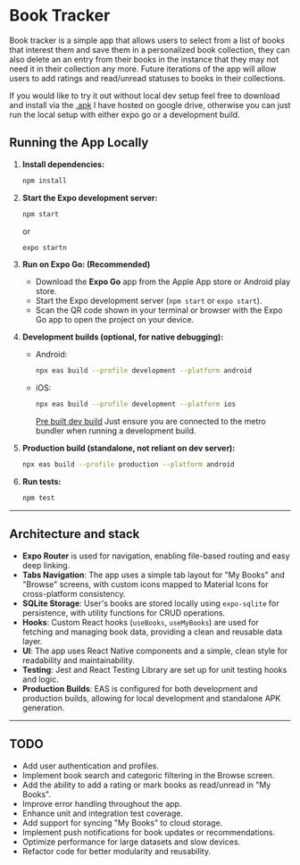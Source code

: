 # Book Tracker

Book tracker is a simple app that allows users to select from a list of books that interest them and save them in a personalized book collection, they can also delete an an entry from their books in the instance that they may not need it in their collection any more. Future iterations of the app will allow users to add ratings and read/unread statuses to books in their collections.

If you would like to try it out without local dev setup feel free to download and install via the [.apk](https://drive.google.com/file/d/1ugmbCWCteTxkeLr-p8NMcq0g9INIbnH2/view?usp=drive_link) I have hosted on google drive, otherwise you can just run the local setup with either expo go or a development build.
## Running the App Locally

1. **Install dependencies:**
   ```sh
   npm install
   ```

2. **Start the Expo development server:**
   ```sh
   npm start
   ```
   or
   ```sh
   expo startn
   ```

3. **Run on Expo Go: (Recommended)**
   - Download the **Expo Go** app from the Apple App store or Android play store.
   - Start the Expo development server (`npm start` or `expo start`).
   - Scan the QR code shown in your terminal or browser with the Expo Go app to open the project on your device.


4. **Development builds (optional, for native debugging):**
   - Android:  
     ```sh
     npx eas build --profile development --platform android
     ```
   - iOS:  
     ```sh
     npx eas build --profile development --platform ios
     ```
     [Pre built dev build](https://expo.dev/accounts/koderm/projects/book-tracker/builds/124b12a9-6b96-471d-a29c-444e3c5f7c81)
     Just ensure you are connected to the metro bundler when running a development build.

5. **Production build (standalone, not reliant on dev server):**
   ```sh
   npx eas build --profile production --platform android
   ```

6. **Run tests:**
   ```sh
   npm test
   ```

---

## Architecture and stack

- **Expo Router** is used for navigation, enabling file-based routing and easy deep linking.
- **Tabs Navigation**: The app uses a simple tab layout for "My Books" and "Browse" screens, with custom icons mapped to Material Icons for cross-platform consistency.
- **SQLite Storage**: User's books are stored locally using `expo-sqlite` for persistence, with utility functions for CRUD operations.
- **Hooks**: Custom React hooks (`useBooks`, `useMyBooks`) are used for fetching and managing book data, providing a clean and reusable data layer.
- **UI**: The app uses React Native components and a simple, clean style for readability and maintainability.
- **Testing**: Jest and React Testing Library are set up for unit testing hooks and logic.
- **Production Builds**: EAS is configured for both development and production builds, allowing for local development and standalone APK generation.

---

## TODO

- Add user authentication and profiles.
- Implement book search and categoric filtering in the Browse screen.
- Add the ability to add a rating or mark books as read/unread in "My Books".
- Improve error handling throughout the app.
- Enhance unit and integration test coverage.
- Add support for syncing "My Books" to cloud storage.
- Implement push notifications for book updates or recommendations.
- Optimize performance for large datasets and slow devices.
- Refactor code for better modularity and reusability.
